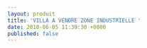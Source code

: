 ```yaml
---
layout: produit
title: 'VILLA A VENDRE ZONE INDUSTRIELLE '
date: 2018-06-05 11:39:30 +0000
published: false
---
```

